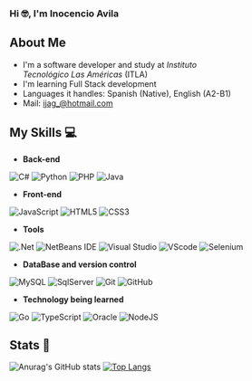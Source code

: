 ### Hi 🤓, I'm Inocencio Avila

## About Me 
- I'm a software developer and study at *Instituto Tecnológico Las Américas* (ITLA)
- I'm learning Full Stack development
- Languages it handles: Spanish (Native), English (A2-B1)
- Mail: ijag_@hotmail.com

## My Skills 💻

- **Back-end**

![C#](https://img.shields.io/badge/-Csharp-563D7C?style=for-the-badge&logo=Csharp)
![Python](https://img.shields.io/badge/Python-3776AB?style=for-the-badge&logo=python&logoColor=white)
![PHP](https://img.shields.io/badge/PHP-777BB4?style=for-the-badge&logo=php&logoColor=white)
![Java](https://img.shields.io/badge/Java-ED8B00?style=for-the-badge&logo=openjdk&logoColor=white)

- **Front-end**

![JavaScript](https://img.shields.io/badge/-JavaScript-yellow?style=for-the-badge&logo=javascript&logoColor=white)
![HTML5](https://img.shields.io/badge/-HTML5-E34F26?style=for-the-badge&logo=html5&logoColor=white)
![CSS3](https://img.shields.io/badge/-CSS3-1572B6?style=for-the-badge&logo=css3&logoColor=white)

- **Tools**

![.Net](https://img.shields.io/badge/.NET-5C2D91?style=for-the-badge&logo=.net&logoColor=white)
![NetBeans IDE](https://img.shields.io/badge/NetBeansIDE-1B6AC6.svg?style=for-the-badge&logo=apache-netbeans-ide&logoColor=white)
![Visual Studio](https://img.shields.io/badge/Visual%20Studio-5C2D91.svg?style=for-the-badge&logo=visual-studio&logoColor=white)
![VScode](https://img.shields.io/badge/Visual%20Studio%20Code-0078d7.svg?style=for-the-badge&logo=visual-studio-code&logoColor=white)
![Selenium](https://img.shields.io/badge/-selenium-%43B02A?style=for-the-badge&logo=selenium&logoColor=white)

- **DataBase and version control**

![MySQL](https://img.shields.io/badge/mysql-%2300f.svg?style=for-the-badge&logo=mysql&logoColor=white)
![SqlServer](https://img.shields.io/badge/-SQLServer-red?style=for-the-badge&logo=Sqlserver&logoColor=white)
![Git](https://img.shields.io/badge/-Git-red?style=for-the-badge&logo=git&logoColor=white)
![GitHub](https://img.shields.io/badge/github-%23121011.svg?style=for-the-badge&logo=github&logoColor=white)

- **Technology being learned**

![Go](https://img.shields.io/badge/go-%2300ADD8.svg?style=for-the-badge&logo=go&logoColor=white)
![TypeScript](https://img.shields.io/badge/typescript-%23007ACC.svg?style=for-the-badge&logo=typescript&logoColor=white)
![Oracle](https://img.shields.io/badge/Oracle-F80000?style=for-the-badge&logo=oracle&logoColor=white)
![NodeJS](https://img.shields.io/badge/node.js-6DA55F?style=for-the-badge&logo=node.js&logoColor=white)

## Stats 🙂
![Anurag's GitHub stats](https://github-readme-stats.vercel.app/api?username=Inocencio-Junior-Avila&show_icons=true&theme=radical)
[![Top Langs](https://github-readme-stats.vercel.app/api/top-langs/?username=Inocencio-Junior-Avila&layout=compact)](https://github.com/anuraghazra/github-readme-stats) 

